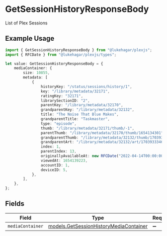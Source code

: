 # GetSessionHistoryResponseBody

List of Plex Sessions

## Example Usage

```typescript
import { GetSessionHistoryResponseBody } from "@lukehagar/plexjs";
import { RFCDate } from "@lukehagar/plexjs/types";

let value: GetSessionHistoryResponseBody = {
    mediaContainer: {
        size: 10855,
        metadata: [
            {
                historyKey: "/status/sessions/history/1",
                key: "/library/metadata/32171",
                ratingKey: "32171",
                librarySectionID: "2",
                parentKey: "/library/metadata/32170",
                grandparentKey: "/library/metadata/32132",
                title: "The Noise That Blue Makes",
                grandparentTitle: "Taskmaster",
                type: "episode",
                thumb: "/library/metadata/32171/thumb/-1",
                parentThumb: "/library/metadata/32170/thumb/1654134301",
                grandparentThumb: "/library/metadata/32132/thumb/1703933346",
                grandparentArt: "/library/metadata/32132/art/1703933346",
                index: 1,
                parentIndex: 13,
                originallyAvailableAt: new RFCDate("2022-04-14T00:00:00Z"),
                viewedAt: 1654139223,
                accountID: 1,
                deviceID: 5,
            },
        ],
    },
};
```

## Fields

| Field                                                                                  | Type                                                                                   | Required                                                                               | Description                                                                            |
| -------------------------------------------------------------------------------------- | -------------------------------------------------------------------------------------- | -------------------------------------------------------------------------------------- | -------------------------------------------------------------------------------------- |
| `mediaContainer`                                                                       | [models.GetSessionHistoryMediaContainer](../models/getsessionhistorymediacontainer.md) | :heavy_minus_sign:                                                                     | N/A                                                                                    |